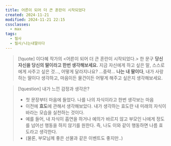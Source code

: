 ```yaml
---
title: 어른이 되어 더 큰 혼란이 시작되었다
created: 2024-11-21
modified: 2024-11-21 22:15
cssclasses:
  - max
tags:
  - 필사
  - 필사/나는내딸이다
---
```

> [!quote] 이다혜 작가의 <어른이 되어 더 큰 혼란이 시작되었다.> 한 문구
> **당신 자신을 당신의 딸이라고 한번 생각해보세요.** 지금 자신에게 하고 싶은 말, 스스로에게 사주고 싶은 것..., 어떻게 달라지나요?
> ...중략...
> **나는 내 딸이다**, 내가 사랑하는 딸이다 생각하고, 마음이든 물건이든 어떻게 해주고 싶은지 생각해보세요.

> [!question] 내가 느낀 감정과 생각은?
> - 첫 문장부터 마음에 들었다. 나를 나의 자식이라고 한번 생각보는 마음
> - 이전에 **효도**에 관해서 생각해보았다. 내가 생각하는 효도란 내 미래의 자식이 바라는 모습을 실천하는 것이다.
> - 예를 들어, 내 자식이 흡연을 하거나 예의가 바르지 않고 부모인 나에게 정도를 넘어선 행동을 하지 않기를 원한다. 즉, 나도 이와 같이 행동하면 나름 효도라고 생각한다.
> - (물론, 부모님께 좋은 선물과 같은 이벤트도 좋지만..)


